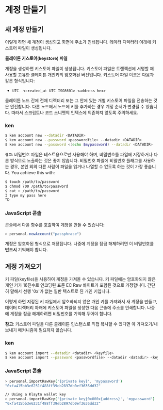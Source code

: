 # 계정 만들기

## 새 계정 만들기 <a id="creating-a-new-account"></a>

이렇게 하면 새 계정이 생성되고 화면에 주소가 인쇄됩니다. 데이터 디렉터리 아래에 키스토어 파일이 생성됩니다.

**클레이튼 키스토어(keystore) 파일**

계정을 생성하면 키스토어 파일이 생성됩니다. 키스토어 파일은 트랜잭션에 서명할 때 사용할 고유한 클레이튼 개인키의 암호화된 버전입니다. 키스토어 파일 이름은 다음과 같은 형식입니다:

- `UTC--<created_at UTC ISO8601>-<address hex>`

클레이튼 노드 간에 전체 디렉터리 또는 그 안에 있는 개별 키스토어 파일을 전송하는 것은 안전합니다. 다른 노드에서 노드에 키를 추가하는 경우 계정 순서가 변경될 수 있습니다. 따라서 스크립트나 코드 스니펫의 인덱스에 의존하지 않도록 주의하세요.

### ken <a id="ken"></a>

```bash
$ ken account new --datadir <DATADIR>
$ ken account new --password <passwordfile> --datadir <DATADIR>
$ ken account new --password <(echo $mypassword) --datadir <DATADIR>
```

**`경고`**: 비밀번호 파일은 테스트용으로만 사용해야 하며, 비밀번호를 파일에 저장하거나 다른 방식으로 노출하는 것은 좋지 않습니다. 비밀번호 파일에 비밀번호 플래그를 사용하는 경우, 본인 외의 다른 사람이 파일을 읽거나 나열할 수 없도록 하는 것이 가장 좋습니다. You achieve this with:

```bash
$ touch /path/to/password
$ chmod 700 /path/to/password
$ cat > /path/to/password
I type my pass here
^D
```

### JavaScript 콘솔 <a id="javascript-console"></a>

콘솔에서 다음 함수를 호출하여 계정을 만들 수 있습니다:

```javascript
> personal.newAccount("passphrase")
```

계정은 암호화된 형식으로 저장됩니다. 나중에 계정을 잠금 해제하려면 이 비밀번호를 **반드시** 기억해야 합니다.

## 계정 가져오기 <a id="importing-an-account"></a>

키 파일(keyfile)을 사용하여 계정을 가져올 수 있습니다. 키 파일에는 암호화되지 않은 개인 키가 16진수로 인코딩된 표준 EC Raw 바이트가 포함된 것으로 가정합니다. 간단히 말해서 선행 '0x'가 없는 일반 텍스트로 된 개인 키입니다.

이렇게 하면 지정된 키 파일에서 암호화되지 않은 개인 키를 가져와서 새 계정을 만들고, 데이터 디렉터리 아래에 키스토어 파일을 생성한 다음 콘솔에 주소를 인쇄합니다. 나중에 계정을 잠금 해제하려면 비밀번호를 기억해 두어야 합니다.

**참고**: 키스토어 파일을 다른 클레이튼 인스턴스로 직접 복사할 수 있다면 이 가져오기/내보내기 메커니즘이 필요하지 않습니다.

### ken <a id="ken-1"></a>

```bash
$ ken account import --datadir <datadir> <keyfile>
$ ken account import --password <passwordfile> --datadir <datadir> <keyfile>
```

### JavaScript 콘솔 <a id="javascript-console-1"></a>

```bash
> personal.importRawKey('{private key}', 'mypassword')
"0xfa415bb3e6231f488ff39eb2897db0ef3636dd32"​

// Using a Klaytn wallet key
> personal.importRawKey('{private key}0x000x{address}', 'mypassword')
"0xfa415bb3e6231f488ff39eb2897db0ef3636dd32"
```
